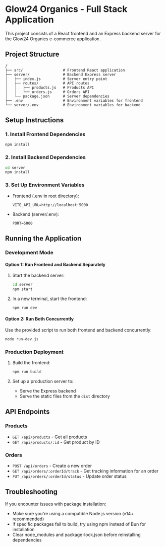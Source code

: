 
# Glow24 Organics - Full Stack Application

This project consists of a React frontend and an Express backend server for the Glow24 Organics e-commerce application.

## Project Structure

```
/
├── src/                  # Frontend React application
├── server/               # Backend Express server
│   ├── index.js          # Server entry point
│   ├── routes/           # API routes
│   │   ├── products.js   # Products API
│   │   └── orders.js     # Orders API
│   └── package.json      # Server dependencies
├── .env                  # Environment variables for frontend
└── server/.env           # Environment variables for backend
```

## Setup Instructions

### 1. Install Frontend Dependencies
```bash
npm install
```

### 2. Install Backend Dependencies
```bash
cd server
npm install
```

### 3. Set Up Environment Variables
- Frontend (.env in root directory):
  ```
  VITE_API_URL=http://localhost:5000
  ```
- Backend (server/.env):
  ```
  PORT=5000
  ```

## Running the Application

### Development Mode

#### Option 1: Run Frontend and Backend Separately
1. Start the backend server:
   ```bash
   cd server
   npm start
   ```
2. In a new terminal, start the frontend:
   ```bash
   npm run dev
   ```

#### Option 2: Run Both Concurrently
Use the provided script to run both frontend and backend concurrently:
```bash
node run-dev.js
```

### Production Deployment

1. Build the frontend:
   ```bash
   npm run build
   ```

2. Set up a production server to:
   - Serve the Express backend
   - Serve the static files from the `dist` directory

## API Endpoints

### Products
- `GET /api/products` - Get all products
- `GET /api/products/:id` - Get product by ID

### Orders
- `POST /api/orders` - Create a new order
- `GET /api/orders/:orderId/track` - Get tracking information for an order
- `PUT /api/orders/:orderId/status` - Update order status

## Troubleshooting

If you encounter issues with package installation:
- Make sure you're using a compatible Node.js version (v14+ recommended)
- If specific packages fail to build, try using npm instead of Bun for installation
- Clear node_modules and package-lock.json before reinstalling dependencies
